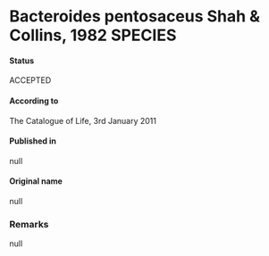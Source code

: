 # Bacteroides pentosaceus Shah & Collins, 1982 SPECIES

#### Status
ACCEPTED

#### According to
The Catalogue of Life, 3rd January 2011

#### Published in
null

#### Original name
null

### Remarks
null
